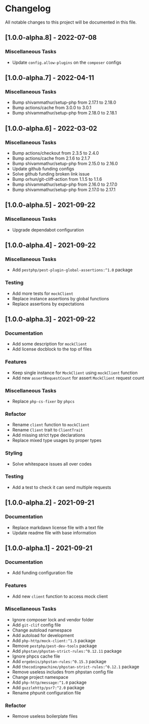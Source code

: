 # Changelog
All notable changes to this project will be documented in this file.

## [1.0.0-alpha.8] - 2022-07-08

### Miscellaneous Tasks

- Update `config.allow-plugins` on the `composer` configs

## [1.0.0-alpha.7] - 2022-04-11

### Miscellaneous Tasks

- Bump shivammathur/setup-php from 2.17.1 to 2.18.0
- Bump actions/cache from 3.0.0 to 3.0.1
- Bump shivammathur/setup-php from 2.18.0 to 2.18.1

## [1.0.0-alpha.6] - 2022-03-02

### Miscellaneous Tasks

- Bump actions/checkout from 2.3.5 to 2.4.0
- Bump actions/cache from 2.1.6 to 2.1.7
- Bump shivammathur/setup-php from 2.15.0 to 2.16.0
- Update github funding configs
- Solve github funding broken link issue
- Bump orhun/git-cliff-action from 1.1.5 to 1.1.6
- Bump shivammathur/setup-php from 2.16.0 to 2.17.0
- Bump shivammathur/setup-php from 2.17.0 to 2.17.1

## [1.0.0-alpha.5] - 2021-09-22

### Miscellaneous Tasks

- Upgrade dependabot configuration

## [1.0.0-alpha.4] - 2021-09-22

### Miscellaneous Tasks

- Add `pestphp/pest-plugin-global-assertions:^1.0` package

### Testing

- Add more tests for `mockClient`
- Replace instance assertions by global functions
- Replace assertions by expectations

## [1.0.0-alpha.3] - 2021-09-22

### Documentation

- Add some description for `mockClient`
- Add license docblock to the top of files

### Features

- Keep single instance for `MockClient` using `mockClient` function
- Add new `assertRequestCount` for assert `MockClient` request count

### Miscellaneous Tasks

- Replace `php-cs-fixer` by `phpcs`

### Refactor

- Rename `client` function to `mockClient`
- Rename `Client` trait to `ClientTrait`
- Add missing strict type declarations
- Replace mixed type usages by proper types

### Styling

- Solve whitespace issues all over codes

### Testing

- Add a test to check it can send multiple requests

## [1.0.0-alpha.2] - 2021-09-21

### Documentation

- Replace markdawn license file with a text file
- Update readme file with base information

## [1.0.0-alpha.1] - 2021-09-21

### Documentation

- Add funding configuration file

### Features

- Add new `client` function to access mock client

### Miscellaneous Tasks

- Ignore composer lock and vendor folder
- Add `git-clif` config file
- Change autoload namespace
- Add autoload for development
- Add `php-http/mock-client:^1.5` package
- Remove `pestphp/pest-dev-tools` package
- Add `phpstan/phpstan-strict-rules:^0.12.11` package
- Ignore phpcs cache file
- Add `ergebnis/phpstan-rules:^0.15.3` package
- Add `thecodingmachine/phpstan-strict-rules:^0.12.1` package
- Remove useless includes from phpstan config file
- Change project namespace
- Add `php-http/message:^1.0` package
- Add `guzzlehttp/psr7:^2.0` package
- Rename phpunit configuration file

### Refactor

- Remove useless boilerplate files

<!-- generated by git-cliff -->
